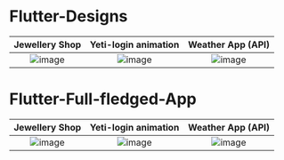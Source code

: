 # Flutter-Designs


Jewellery Shop  |  Yeti-login animation |  Weather App (API)
:-------------------------:|:-------------------------:|:-------------------------:
![image](https://github.com/iqbalriiaz/Flutter-Showcase/blob/main/res/jwellery-shop.gif?raw=true)  |  ![image](https://raw.githubusercontent.com/iqbalriiaz/Flutter-Showcase/main/res/yeti-login-animation.gif) |  ![image](https://raw.githubusercontent.com/iqbalriiaz/Project-Showcase/main/res/weather-app.gif)


# Flutter-Full-fledged-App


Jewellery Shop  |  Yeti-login animation |  Weather App (API)
:-------------------------:|:-------------------------:|:-------------------------:
![image](https://github.com/iqbalriiaz/Flutter-Showcase/blob/main/res/jwellery-shop.gif?raw=true)  |  ![image](https://raw.githubusercontent.com/iqbalriiaz/Flutter-Showcase/main/res/yeti-login-animation.gif) |  ![image](https://raw.githubusercontent.com/iqbalriiaz/Project-Showcase/main/res/weather-app.gif)
